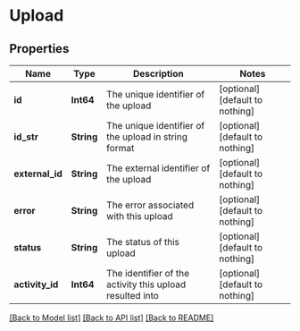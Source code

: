 # Upload


## Properties
Name | Type | Description | Notes
------------ | ------------- | ------------- | -------------
**id** | **Int64** | The unique identifier of the upload | [optional] [default to nothing]
**id_str** | **String** | The unique identifier of the upload in string format | [optional] [default to nothing]
**external_id** | **String** | The external identifier of the upload | [optional] [default to nothing]
**error** | **String** | The error associated with this upload | [optional] [default to nothing]
**status** | **String** | The status of this upload | [optional] [default to nothing]
**activity_id** | **Int64** | The identifier of the activity this upload resulted into | [optional] [default to nothing]


[[Back to Model list]](../README.md#models) [[Back to API list]](../README.md#api-endpoints) [[Back to README]](../README.md)


